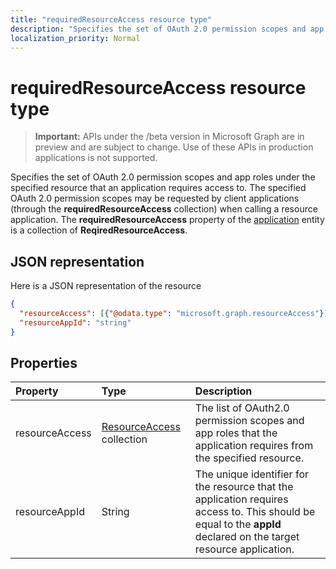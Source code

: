 ```yaml
---
title: "requiredResourceAccess resource type"
description: "Specifies the set of OAuth 2.0 permission scopes and app roles under the specified resource that an application requires access to. The specified OAuth 2.0 permission scopes may be requested by client applications (through the **requiredResourceAccess** collection) when calling a resource application. The **requiredResourceAccess** property of the application entity is a collection of **ReqiredResourceAccess**."
localization_priority: Normal
---
```


# requiredResourceAccess resource type

> **Important:** APIs under the /beta version in Microsoft Graph are in preview and are subject to change. Use of these APIs in production applications is not supported.

Specifies the set of OAuth 2.0 permission scopes and app roles under the specified resource that an application requires access to. The specified OAuth 2.0 permission scopes may be requested by client applications (through the **requiredResourceAccess** collection) when calling a resource application. The **requiredResourceAccess** property of the [application](application.md) entity is a collection of **ReqiredResourceAccess**.


## JSON representation

Here is a JSON representation of the resource

<!-- {
  "blockType": "resource",
  "optionalProperties": [

  ],
  "@odata.type": "microsoft.graph.requiredResourceAccess"
}-->

```json
{
  "resourceAccess": [{"@odata.type": "microsoft.graph.resourceAccess"}],
  "resourceAppId": "string"
}

```
## Properties
| Property	   | Type	|Description|
|:---------------|:--------|:----------|
|resourceAccess|[ResourceAccess](resourceaccess.md) collection|The list of OAuth2.0 permission scopes and app roles that the application requires from the specified resource.|
|resourceAppId|String|The unique identifier for the resource that the application requires access to.  This should be equal to the **appId** declared on the target resource application.|

<!-- uuid: 8fcb5dbc-d5aa-4681-8e31-b001d5168d79
2015-10-25 14:57:30 UTC -->
<!-- {
  "type": "#page.annotation",
  "description": "requiredResourceAccess resource",
  "keywords": "",
  "section": "documentation",
  "tocPath": ""
}-->
